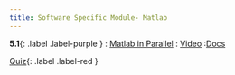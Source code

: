```yaml
---
title: Software Specific Module- Matlab
---
```


**5.1**{: .label .label-purple }
: [Matlab in Parallel](#)
   : [Video](#)
      :[Docs](#)
      
[Quiz](#){: .label .label-red }

